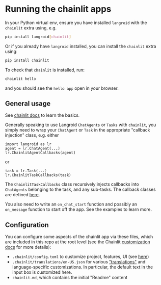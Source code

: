 # Running the chainlit apps

In your Python virtual env, ensure you have 
installed `langroid` with the `chainlit` extra using, e.g.

```bash
pip install langroid[chainlit]
```

Or if you already have `langroid` installed, you can install the `chainlit` extra using:

```bash
pip install chainlit
```

To check that `chainlit` is installed, run:

```bash
chainlit hello
```

and you should see the `hello app` open in your browser.

## General usage
See [chainlit docs](https://docs.chainlit.io/get-started/overview) to learn the basics.

Generally speaking to use Langroid `ChatAgents` or `Tasks` with 
`chainlit`, you simply need to wrap your `ChatAgent` or `Task` in the appropriate 
"callback injection" class, e.g. either
```
import langroid as lr
agent = lr.ChatAgent(...)
lr.ChainlitAgentCallbacks(agent) 
```
or 
```
task = lr.Task(...)
lr.ChainlitTaskCallbacks(task) 
```
The `ChainlitTaskCallbacks` class recursively injects callbacks into 
`ChatAgents` belonging to the task, and any sub-tasks.
The callback classes are defined 
[here](https://github.com/langroid/langroid/blob/main/langroid/agent/callbacks/chainlit.py).

You also need to write an `on_chat_start` function and possibly an `on_message`
function to start off the app. See the examples to learn more.

## Configuration

You can configure some aspects of the chainlit app via these files,
which are included in this repo at the root level (see
the Chainlit [customization docs](https://docs.chainlit.io/customisation/overview) for more details):
- `.chainlit/config.toml` to customize project, features, UI (see [here](https://docs.chainlit.io/backend/config/overview))
- `.chainlit/translations/en-US.json` for various ["translations"](https://docs.chainlit.io/customisation/translation) and language-specific
   customizations. In particular, the default text in the input box is customized here.
- `chainlit.md`, which contains the initial "Readme" content

